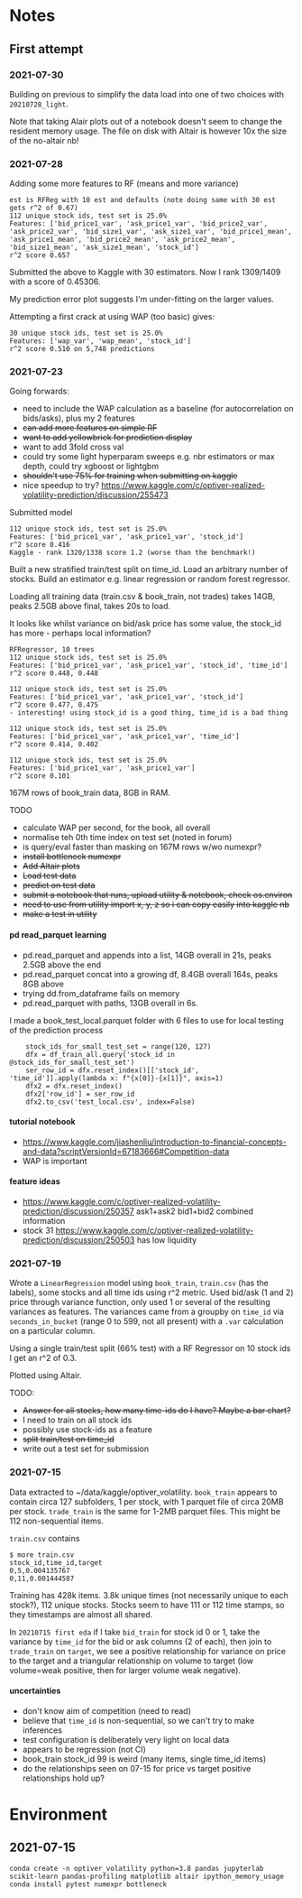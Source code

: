 
# Notes

## First attempt

### 2021-07-30

Building on previous to simplify the data load into one of two choices with `20210728_light`.

Note that taking Alair plots out of a notebook doesn't seem to change the resident memory usage. The file on disk with Altair is however 10x the size of the no-altair nb!

### 2021-07-28

Adding some more features to RF (means and more variance)

```
est is RFReg with 10 est and defaults (note doing same with 30 est gets r^2 of 0.67)
112 unique stock ids, test set is 25.0%
Features: ['bid_price1_var', 'ask_price1_var', 'bid_price2_var', 'ask_price2_var', 'bid_size1_var', 'ask_size1_var', 'bid_price1_mean', 'ask_price1_mean', 'bid_price2_mean', 'ask_price2_mean', 'bid_size1_mean', 'ask_size1_mean', 'stock_id']
r^2 score 0.657
```

Submitted the above to Kaggle with 30 estimators. Now I rank 1309/1409 with a score of 0.45306. 

My prediction error plot suggests I'm under-fitting on the larger values.

Attempting a first crack at using WAP (too basic) gives:

```
30 unique stock ids, test set is 25.0%
Features: ['wap_var', 'wap_mean', 'stock_id']
r^2 score 0.510 on 5,748 predictions
```


### 2021-07-23

Going forwards:
 * need to include the WAP calculation as a baseline (for autocorrelation on bids/asks), plus my 2 features
 * ~~can add more features on simple RF~~
 * ~~want to add yellowbrick for prediction display~~
 * want to add 3fold cross val
 * could try some light hyperparam sweeps e.g. nbr estimators or max depth, could try xgboost or lightgbm
 * ~~shouldn't use 75% for training when submitting on kaggle~~
 * nice speedup to try? https://www.kaggle.com/c/optiver-realized-volatility-prediction/discussion/255473
 
Submitted model
```
112 unique stock ids, test set is 25.0%
Features: ['bid_price1_var', 'ask_price1_var', 'stock_id']
r^2 score 0.416
Kaggle - rank 1320/1338 score 1.2 (worse than the benchmark!)
```

Built a new stratified train/test split on time_id. Load an arbitrary number of stocks. Build an estimator e.g. linear regression or random forest regressor.

Loading all training data (train.csv & book_train, not trades) takes 14GB, peaks 2.5GB above final, takes 20s to load.

It looks like whilst variance on bid/ask price has some value, the stock_id has more - perhaps local information?

```
RFRegressor, 10 trees
112 unique stock ids, test set is 25.0%
Features: ['bid_price1_var', 'ask_price1_var', 'stock_id', 'time_id']
r^2 score 0.448, 0.448

112 unique stock ids, test set is 25.0%
Features: ['bid_price1_var', 'ask_price1_var', 'stock_id']
r^2 score 0.477, 0.475
- interesting! using stock_id is a good thing, time_id is a bad thing

112 unique stock ids, test set is 25.0%
Features: ['bid_price1_var', 'ask_price1_var', 'time_id']
r^2 score 0.414, 0.402

112 unique stock ids, test set is 25.0%
Features: ['bid_price1_var', 'ask_price1_var']
r^2 score 0.101
```

167M rows of book_train data, 8GB in RAM.


TODO

* calculate WAP per second, for the book, all overall
* normalise teh 0th time index on test set (noted in forum)
* is query/eval faster than masking on 167M rows w/wo numexpr?
* ~~install bottleneck numexpr~~
* ~~Add Altair plots~~
* ~~Load test data~~
* ~~predict on test data~~
* ~~submit a notebook that runs, upload utility & notebook, check os.environ~~
* ~~need to use from utility import x, y, z so i can copy easily into kaggle nb~~
* ~~make a test in utility~~

#### pd read_parquet learning

* pd.read_parquet and appends into a list, 14GB overall in 21s, peaks 2.5GB above the end
* pd.read_parquet concat into a growing df, 8.4GB overall 164s, peaks 8GB above
* trying dd.from_dataframe fails on memory
* pd.read_parquet with paths, 13GB overall in 6s.

I made a book_test_local.parquet folder with 6 files to use for local testing of the prediction process

```
    stock_ids_for_small_test_set = range(120, 127)
    dfx = df_train_all.query('stock_id in @stock_ids_for_small_test_set')
    ser_row_id = dfx.reset_index()[['stock_id', 'time_id']].apply(lambda x: f"{x[0]}-{x[1]}", axis=1)
    dfx2 = dfx.reset_index()
    dfx2['row_id'] = ser_row_id
    dfx2.to_csv('test_local.csv', index=False)
```

#### tutorial notebook

* https://www.kaggle.com/jiashenliu/introduction-to-financial-concepts-and-data?scriptVersionId=67183666#Competition-data
* WAP is important

#### feature ideas

* https://www.kaggle.com/c/optiver-realized-volatility-prediction/discussion/250357 ask1+ask2 bid1+bid2 combined information
* stock 31 https://www.kaggle.com/c/optiver-realized-volatility-prediction/discussion/250503 has low liquidity

### 2021-07-19

Wrote a `LinearRegression` model using `book_train`, `train.csv` (has the labels), some stocks and all time ids using r^2 metric. Used bid/ask (1 and 2) price through variance function, only used 1 or several of the resulting variances as features. The variances came from a groupby on `time_id` via `seconds_in_bucket` (range 0 to 599, not all present) with a `.var` calculation on a particular column.

Using a single train/test split (66% test) with a RF Regressor on 10 stock ids I get an r^2 of 0.3.

Plotted using Altair.

TODO:

* ~~Answer for all stocks, how many time-ids do I have? Maybe a bar chart?~~
* I need to train on all stock ids
* possibly use stock-ids as a feature
* ~~split train/test on time_id~~
* write out a test set for submission

### 2021-07-15

Data extracted to ~/data/kaggle/optiver_volatility. `book_train` appears to contain circa 127 subfolders, 1 per stock, with 1 parquet file of circa 20MB per stock. `trade_train` is the same for 1-2MB parquet files. This might be 112 non-sequential items.

`train.csv` contains

```
$ more train.csv 
stock_id,time_id,target
0,5,0.004135767
0,11,0.001444587
```

Training has 428k items. 3.8k unique times (not necessarily unique to each stock?), 112 unique stocks. Stocks seem to have 111 or 112 time stamps, so they timestamps are almost all shared.

In `20210715 first eda` if I take `bid_train` for stock id 0 or 1, take the variance by `time_id` for the bid or ask columns (2 of each), then join to `trade_train` on `target`, we see a positive relationship for variance on price to the target and a triangular relationship on volume to target (low volume=weak positive, then for larger volume weak negative).

#### uncertainties

* don't know aim of competition (need to read)
* believe that `time_id` is non-sequential, so we can't try to make inferences
* test configuration is deliberately very light on local data
* appears to be regression (not CI)
* book_train stock_id 99 is weird (many items, single time_id items)
* do the relationships seen on 07-15 for price vs target positive relationships hold up?



# Environment

## 2021-07-15

```
conda create -n optiver_volatility python=3.8 pandas jupyterlab scikit-learn pandas-profiling matplotlib altair ipython_memory_usage
conda install pytest numexpr bottleneck
```
